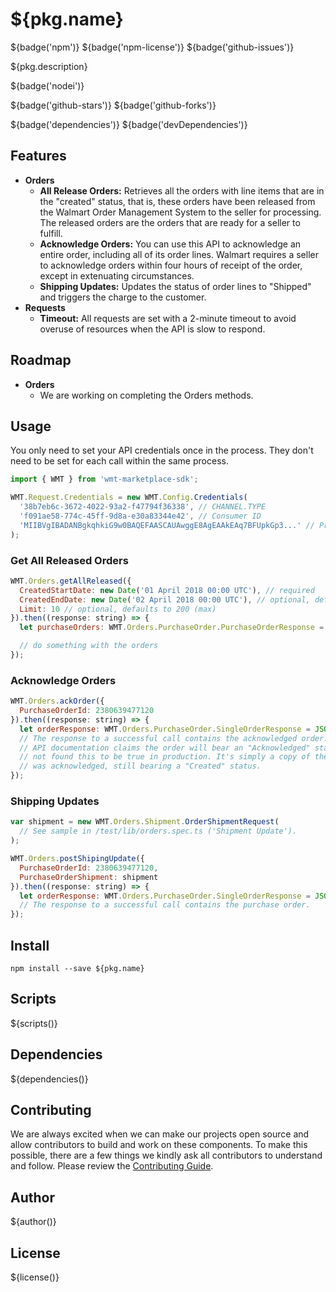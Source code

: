 # ${pkg.name}

${badge('npm')} ${badge('npm-license')} ${badge('github-issues')}

${pkg.description}

${badge('nodei')}

${badge('github-stars')}
${badge('github-forks')}

${badge('dependencies')}
${badge('devDependencies')}

## Features

- **Orders**
  - **All Release Orders:** Retrieves all the orders with line items that are in the "created" status, that is, these orders have been released from the Walmart Order Management System to the seller for processing. The released orders are the orders that are ready for a seller to fulfill.
  - **Acknowledge Orders:** You can use this API to acknowledge an entire order, including all of its order lines. Walmart requires a seller to acknowledge orders within four hours of receipt of the order, except in extenuating circumstances.
  - **Shipping Updates:** Updates the status of order lines to "Shipped" and triggers the charge to the customer.
- **Requests**
  - **Timeout:** All requests are set with a 2-minute timeout to avoid overuse of resources when the API is slow to respond.

## Roadmap

- **Orders**
  - We are working on completing the Orders methods.

## Usage

You only need to set your API credentials once in the process. They don't need to be
set for each call within the same process.

```javascript
import { WMT } from 'wmt-marketplace-sdk';

WMT.Request.Credentials = new WMT.Config.Credentials(
  '38b7eb6c-3672-4022-93a2-f47794f36338', // CHANNEL.TYPE
  'f091ae58-774c-45ff-9d8a-e30a83344e42', // Consumer ID
  'MIIBVgIBADANBgkqhkiG9w0BAQEFAASCAUAwggE8AgEAAkEAq7BFUpkGp3...' // Private Key
);
```

### Get All Released Orders

```javascript
WMT.Orders.getAllReleased({
  CreatedStartDate: new Date('01 April 2018 00:00 UTC'), // required
  CreatedEndDate: new Date('02 April 2018 00:00 UTC'), // optional, defaults to current time
  Limit: 10 // optional, defaults to 200 (max)
}).then((response: string) => {
  let purchaseOrders: WMT.Orders.PurchaseOrder.PurchaseOrderResponse = JSON.parse(response);

  // do something with the orders
});
```

### Acknowledge Orders

```javascript
WMT.Orders.ackOrder({
  PurchaseOrderId: 2380639477120
}).then((response: string) => {
  let orderResponse: WMT.Orders.PurchaseOrder.SingleOrderResponse = JSON.parse(response);
  // The response to a successful call contains the acknowledged order. Although the
  // API documentation claims the order will bear an "Acknowledged" status, we have
  // not found this to be true in production. It's simply a copy of the order that
  // was acknowledged, still bearing a "Created" status.
});
```

### Shipping Updates

```javascript
var shipment = new WMT.Orders.Shipment.OrderShipmentRequest(
  // See sample in /test/lib/orders.spec.ts ('Shipment Update').
);

WMT.Orders.postShipingUpdate({
  PurchaseOrderId: 2380639477120,
  PurchaseOrderShipment: shipment
}).then((response: string) => {
  let orderResponse: WMT.Orders.PurchaseOrder.SingleOrderResponse = JSON.parse(response)
  // The response to a successful call contains the purchase order.
});
```

## Install

`npm install --save ${pkg.name}`

## Scripts

${scripts()}

## Dependencies

${dependencies()}

## Contributing

We are always excited when we can make our projects open source and allow contributors to build and work on these components. To make this possible, there are a few things we kindly ask all contributors to understand and follow. Please review the [Contributing Guide](https://www.makanal.eu/contributors/).

## Author

${author()}

## License

${license()}

